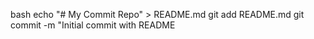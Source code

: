 bash
      echo "# My Commit Repo" > README.md
      git add README.md
      git commit -m "Initial commit with README
